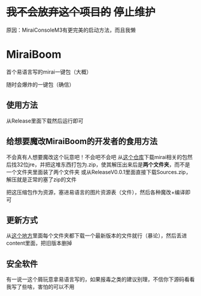 # ~~我不会放弃这个项目的~~ 停止维护
原因：MiraiConsoleM3有更完美的启动方法，而且我懒

# MiraiBoom

首个易语言写的mirai一键包（大概）

随时会爆炸的一键包（确信）

## 使用方法
从Release里面下载然后运行即可

## 给想要魔改MiraiBoom的开发者的食用方法
不会真有人想要魔改这个玩意吧！不会吧不会吧
从[这个仓库](https://github.com/MizunaNako/mirai-console-starter/tree/master/lib/)下载mirai相关的包然后找32位jre，并把这堆东西打包为.zip，使其解压出来后是**两个文件夹**，而不是一个文件夹里面装了两个文件夹
或从ReleaseV0.0.1里面直接下载Sources.zip，解压就是正常的塞了zip的文件

把这压缩包作为资源，塞进易语言的图片资源表（文件），然后各种魔改+编译即可

## 更新方式
从[这个地方](https://github.com/project-mirai/mirai-repo/tree/master/shadow/)里面每个文件夹都下载一个最新版本的文件就行（暴论），然后丢进content里面，把旧版本删掉

## 安全软件
有一说一这个屑玩意拿易语言写的，如果报毒之类的建议别理，不信你下源码看看我写了些啥，害怕的可以不用
